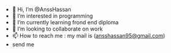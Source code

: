 - 👋 Hi, I’m @AnssHassan
- 👀 I’m interested in programming 
- 🌱 I’m currently learning frond end diploma
- 💞️ I’m looking to collaborate on work
- 📫 How to reach me : my mail is (ansshassan95@gmail.com)
- send me  

<!---
AnssHassan/AnssHassan is a ✨ special ✨ repository because its `README.md` (this file) appears on your GitHub profile.
You can click the Preview link to take a look at your changes.
--->
